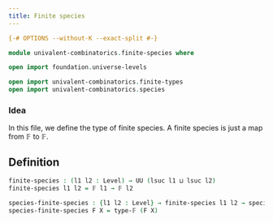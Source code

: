 ```yaml
---
title: Finite species
---
```


```agda
{-# OPTIONS --without-K --exact-split #-}

module univalent-combinatorics.finite-species where

open import foundation.universe-levels

open import univalent-combinatorics.finite-types
open import univalent-combinatorics.species
```

### Idea

In this file, we define the type of finite species. A finite
species is just a map from 𝔽 to 𝔽.

## Definition

```agda
finite-species : (l1 l2 : Level) → UU (lsuc l1 ⊔ lsuc l2)
finite-species l1 l2 = 𝔽 l1 → 𝔽 l2

species-finite-species : {l1 l2 : Level} → finite-species l1 l2 → species l1 l2
species-finite-species F X = type-𝔽 (F X)
```

